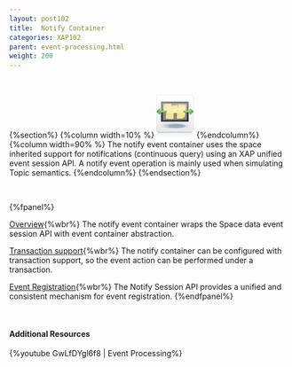 ```yaml
---
layout: post102
title:  Notify Container
categories: XAP102
parent: event-processing.html
weight: 200
---
```


<br>

{%section%}
{%column width=10% %}
![fifo-groups.png](/attachment_files/subject/pubsub.png)
{%endcolumn%}
{%column width=90% %}
The notify event container uses the space inherited support for notifications (continuous query) using an XAP unified event session API.
A notify event operation is mainly used when simulating Topic semantics.
{%endcolumn%}
{%endsection%}

<br>

{%fpanel%}

[Overview](./notify-container.html){%wbr%}
The notify event container wraps the Space data event session API with event container abstraction.

[Transaction support](./polling-container-transactions.html){%wbr%}
The notify container can be configured with transaction support, so the event action can be performed under a transaction.


[Event Registration](./session-based-messaging-api.html){%wbr%}
The Notify Session API provides a unified and consistent mechanism for event registration.
{%endfpanel%}

<br>

#### Additional Resources

{%youtube GwLfDYgl6f8 | Event Processing%}
